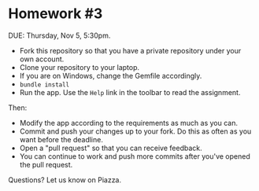 # Homework #3

DUE: Thursday, Nov 5, 5:30pm.

- Fork this repository so that you have a private repository under your own account.
- Clone your repository to your laptop.
- If you are on Windows, change the Gemfile accordingly.
- `bundle install`
- Run the app.  Use the `Help` link in the toolbar to read the assignment.

Then:

- Modify the app according to the requirements as much as you can.
- Commit and push your changes up to your fork.  Do this as often as you want before the deadline.
- Open a "pull request" so that you can receive feedback.  
- You can continue to work and push more commits after you've opened the pull request.

Questions?  Let us know on Piazza.
